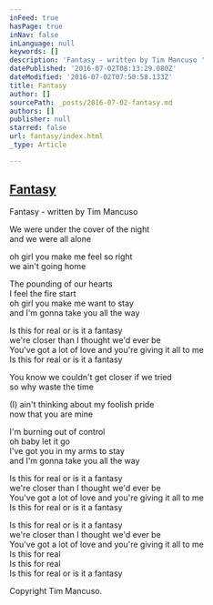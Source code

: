 ```yaml
---
inFeed: true
hasPage: true
inNav: false
inLanguage: null
keywords: []
description: 'Fantasy - written by Tim Mancuso '
datePublished: '2016-07-02T08:13:29.080Z'
dateModified: '2016-07-02T07:50:58.133Z'
title: Fantasy
author: []
sourcePath: _posts/2016-07-02-fantasy.md
authors: []
publisher: null
starred: false
url: fantasy/index.html
_type: Article

---
```

## [Fantasy][0]

Fantasy - written by Tim Mancuso 

We were under the cover of the night   
and we were all alone 

oh girl you make me feel so right   
we ain't going home 

The pounding of our hearts   
I feel the fire start   
oh girl you make me want to stay   
and I'm gonna take you all the way 

Is this for real or is it a fantasy   
we're closer than I thought we'd ever be   
You've got a lot of love and you're giving it all to me   
Is this for real or is it a fantasy 

You know we couldn't get closer if we tried   
so why waste the time 

(I) ain't thinking about my foolish pride   
now that you are mine 

I'm burning out of control   
oh baby let it go   
I've got you in my arms to stay   
and I'm gonna take you all the way 

Is this for real or is it a fantasy   
we're closer than I thought we'd ever be   
You've got a lot of love and you're giving it all to me   
Is this for real or is it a fantasy 

Is this for real or is it a fantasy   
we're closer than I thought we'd ever be   
You've got a lot of love and you're giving it all to me   
Is this for real   
Is this for real   
Is this for real or is it a fantasy 

Copyright Tim Mancuso. 

[0]: https://www.reverbnation.com/steadfast/song/4059114-fantasy